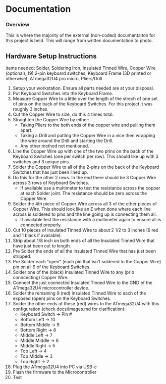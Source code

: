 # Documentation
### Overview
This is where the majority of the external (non-coded) documentaiton for this project is held. This will range from written documentation to photo.

## Hardware Setup Instructions
Items needed: Solder, Soldering Iron, Insulated Tinned Wire, Copper Wire (optional), (9) 2-pin keyboard switches, Keyboard Frame (3D printed or otherwise), ATmega32U4 pro micro, Pliers/Drill

1. Setup your workstation. Ensure all parts needed are at your disposal.
2. Put Keyboard Switches into the Keyboard Frame.
3. Measure Copper Wire to a little over the length of the strech of one set of pins on the back of the Keyboard Switches. For this project it was roughly 3 inches.
4. Cut the Copper Wire to size, do this 4 times total.
5. Straighten the Copper Wire by either:
   * Taking Pliers to the both ends of the copper wire and pulling them apart.
   * Taking a Drill and putting the Copper Wire in a vice then wrapping the wire around the Drill and starting the Drill.
   * Any other method not mentioned.
6. Line the Copper Wire up with one of the two prins on the back of the Keyboard Switches (one per switch per row). This should like up with 3 switches and 3 unique pins.
7. Solder the Copper Wire to all of the 2-pins on the back of the Keyboard Switches that has just been lined up.
8. Do this for the other 2 rows. In the end there should be 3 Copper Wire across 3 rows of Keyboard Switches.
   * If available use a multimeter to test the resistance across the copper at each Solder joint. The resistance should be zero across the Copper Wire.
9. Solder the 4th piece of Copper Wire across all 3 of the other pieces of Copper Wire. This should look like an E when done where each line across is soldered to pins and the line going up is connecting them all.
   * If available test the resistance with a multimeter again to ensure all is connected properly.
10. Cut 10 pieces of Insulated Tinned Wire to about 2 1/2 to 3 inches (9 red and 1 black if available).
11. Strip about 1/8 inch on both ends of all the Insulated Tinned Wire that have just been cut to length.
12. Pre Solder the ends of all the Insulated Tinned Wire that has just been stripped.
13. Pre Solder each "open" (each pin that isn't soldered to the Copper Wire) pin on all 9 of the Keyboard Switches.
14. Solder one of the (black) Insulated Tinned Wire to any (prio conncecting) Copper Wire.
15. Connect the just connected Insulated Tinned Wire to the GND of the ATmega32U4 microcontroller device.
16. Solder the remaining 9 (red) Insulated Tinned Wire to each of the exposed (open) pins on the Keyboard Switches.
17. Solder the other ends of these (red) wires to the ATmega32U4 with this configuration (check docs/images.md for clarification):
    * Keyboard Switch -> Pin #
    * Bottom Left -> 10
    * Bottom Middle -> 9
    * Bottom Right -> 8
    * Middle Left -> 7
    * Middle Middle -> 6
    * Middle Right -> 5
    * Top Left -> 4
    * Top Middle -> 3
    * Top Right -> 2
18. Plug the ATmega32U4 into PC via USB-c
19. Flash the firmware to the Microcontroller
20. Test
